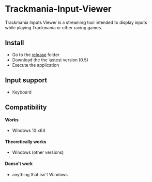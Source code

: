 # Trackmania-Input-Viewer

Trackmania Inputs Viewer is a streaming tool intended to display inputs while playing Trackmania or other racing games.

## Install
- Go to the [release](Releases) folder
- Download the the lastest version (0.5)
- Execute the application

## Input support
- Keyboard

## Compatibility
#### Works
- Windows 10 x64

#### Theoretically works 
- Windows (other versions)

#### Doesn't work
- anything that isn't Windows
